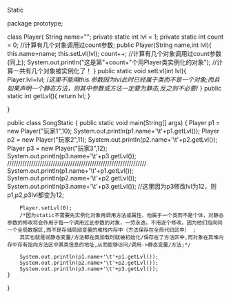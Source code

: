 Static


package prototype;

class Player{
	String name="";
	private static int lvl = 1;
	private static int count = 0;   //计算有几个对象调用过count参数;
	public Player(String name,int lvl){
		this.name=name;
		this.setLvl(lvl);
		count++;                    //计算有几个对象调用过count参数(同上);
		System.out.println("这是第"+count+"个用Player类实例化的对象");   //计算一共有几个对象被实例化了！
	}
	public static void setLvl(int lvl){
		Player.lvl=lvl;
		/*这里不能用this.参数因为lvl此时已经属于类而不是一个对象;而且如果声明一个静态方法，则其中参数或方法一定要为静态,反之则不必要*/
	}
	public static int getLvl(){
		return lvl;
	}
	
	
}

public class SongStatic {
	public static void main(String[] args) {
		Player p1 = new Player("玩家1",10);
		System.out.println(p1.name+'\t'+p1.getLvl());
		Player p2 = new Player("玩家2",11);
		System.out.println(p2.name+'\t'+p2.getLvl());
		Player p3 = new Player("玩家3",12);
		System.out.println(p3.name+'\t'+p3.getLvl());
		////////////////////////////////////////////////////////////////
		System.out.println(p1.name+'\t'+p1.getLvl());
		System.out.println(p2.name+'\t'+p2.getLvl());
		System.out.println(p3.name+'\t'+p3.getLvl());   //这里因为p3修改lvl为12，则p1,p2,p3lvl都变为12;
		
		Player.setLvl(0);
		/*因为static不需要先实例化对象再调用方法或属性，他属于一个类而不是个体，对静态参数的修改将会作用于每一个调用过此参数的对象，一劳永逸，不用逐个修改，因为他们指向同一个全局数据区,而不是存储局部变量的堆栈内存中（方法保存在全局代码区中） ;
		其实也就是说静态变量/方法都在类加载时就被初始化/保存在了方法区中,而对象在其堆内存中存有指向方法区中其类信息的地址,从而能够访问/调用->静态变量/方法;*/
		
		System.out.println(p1.name+'\t'+p1.getLvl());
		System.out.println(p2.name+'\t'+p2.getLvl());
		System.out.println(p3.name+'\t'+p3.getLvl());
	}
}


